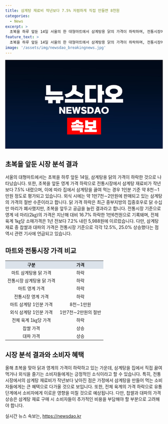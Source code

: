 ```yaml
---
title: 삼계탕 재료비 작년보다 7.5% 저렴하게 직접 만들면 8천원
categories:
  - News
excerpt: >
  초복을 하루 앞둔 14일 서울의 한 대형마트에서 삼계탕용 닭의 가격이 하락하며, 전통시장에서의 삼계탕 재료비가 작년보다 7.5% 낮아졌다. 집에서 삼계탕을 끓여 먹는 비용은 1만7천∼2만원에 비해 8천∼1만원으로 저렴하며, 닭 가격 하락은 중부지방의 폐사 닭 공급 증가로 이어졌다. 영계 네 마리 가격은 16.7% 하락한 1만6천원으로, 전체 육계 1㎏당 가격은 7.2% 내린 5,988원이다. 하지만 찹쌀과 대파는 작년보다 각각 12.5%, 25.0% 올랐다.
feature_text: >
  초복을 하루 앞둔 14일 서울의 한 대형마트에서 삼계탕용 닭의 가격이 하락하며, 전통시장에서의 삼계탕 재료비가 작년보다 7.5% 낮아졌다. 집에서 삼계탕을 끓여 먹는 비용은 1만7천∼2만원에 비해 8천∼1만원으로 저렴하며, 닭 가격 하락은 중부지방의 폐사 닭 공급 증가로 이어졌다. 영계 네 마리 가격은 16.7% 하락한 1만6천원으로, 전체 육계 1㎏당 가격은 7.2% 내린 5,988원이다. 하지만 찹쌀과 대파는 작년보다 각각 12.5%, 25.0% 올랐다.
image: '/assets/img/newsdao_breakingnews.jpg'
---
```


<p><img src="/assets/img/newsdao_breakingnews.jpg" alt="pcversion 속보" /></p>

<h2 data-ke-size="size26">초복을 앞둔 시장 분석 결과</h2>

<p data-ke-size="size16">서울의 대형마트에서는 초복을 하루 앞둔 14일, 삼계탕용 닭의 가격이 하락한 것으로 나타났습니다. 또한, 초복을 앞둔 영계 가격 하락으로 전통시장에서 삼계탕 재료비가 작년보다 7.5% 내렸으며, 이에 따라 집에서 삼계탕을 끓여 먹는 경우 1인분 기준 약 8천∼1만원 정도로 평가되고 있습니다. 외식 시에는 약 1만7천∼2만원에 판매되고 있는 삼계탕의 가격의 절반 수준이라고 합니다. 닭 가격 하락은 최근 중부지방의 집중호우로 닭 수십만 마리가 폐사했지만, 초복을 앞두고 공급을 늘린 결과라고 합니다. 전통시장 기준으로 영계 네 마리(2㎏)의 가격은 지난해 대비 16.7% 하락한 1만6천원으로 기록돼며, 전체 육계 1㎏당 소매가격은 1년 전보다 7.2% 내린 5,988원에 이르렀습니다. 다만, 삼계탕 재료 중 찹쌀과 대파의 가격은 전통시장 기준으로 각각 12.5%, 25.0% 상승했다는 점 역시 관련 기사에 언급되고 있습니다.</p>

<h2 data-ke-size="size26">마트와 전통시장 가격 비교</h2>

<table>
    <tr>
        <td style="text-align: center; background-color: #21538527;"><b>구분</b></td>
        <td style="text-align: center; background-color: #21538527;"><b>가격</b></td>
    </tr>
    <tr>
        <td style="text-align: center;">마트 삼계탕용 닭 가격</td>
        <td style="text-align: center;">하락</td>
    </tr>
    <tr>
        <td style="text-align: center;">전통시장 삼계탕용 닭 가격</td>
        <td style="text-align: center;">하락</td>
    </tr>
    <tr>
        <td style="text-align: center;">마트 영계 가격</td>
        <td style="text-align: center;">하락</td>
    </tr>
    <tr>
        <td style="text-align: center;">전통시장 영계 가격</td>
        <td style="text-align: center;">하락</td>
    </tr>
    <tr>
        <td style="text-align: center;">마트 삼계탕 1인분 가격</td>
        <td style="text-align: center;">8천∼1만원</td>
    </tr>
    <tr>
        <td style="text-align: center;">외식 삼계탕 1인분 가격</td>
        <td style="text-align: center;">1만7천∼2만원의 절반</td>
    </tr>
    <tr>
        <td style="text-align: center;">전체 육계 1㎏당 가격</td>
        <td style="text-align: center;">하락</td>
    </tr>
    <tr>
        <td style="text-align: center;">찹쌀 가격</td>
        <td style="text-align: center;">상승</td>
    </tr>
    <tr>
        <td style="text-align: center;">대파 가격</td>
        <td style="text-align: center;">상승</td>
    </tr>
</table>

<h2 data-ke-size="size26">시장 분석 결과와 소비자 혜택</h2>

<p data-ke-size="size16">올해 초복을 맞아 닭과 영계의 가격이 하락하고 있는 가운데, 삼계탕을 집에서 직접 끓여 먹거나 외식을 즐기는 소비자들에게는 긍정적인 소식이라고 할 수 있습니다. 특히, 전통시장에서의 삼계탕 재료비가 작년보다 낮아진 점은 가정에서 삼계탕을 만들어 먹는 소비자들에게는 큰 혜택으로 다가올 것으로 보입니다. 또한, 전체 육계의 가격 하락으로 유통 단계에서 소비자에게 이로운 영향을 미칠 것으로 예상됩니다. 다만, 찹쌀과 대파의 가격 상승은 삼계탕 재료 구매 시 소비자들이 추가적인 비용을 부담해야 할 부분으로 고려해야 합니다.</p>
실시간 뉴스 속보는, <a href="https://newsdao.kr" rel="dofollow">https://newsdao.kr</a>


